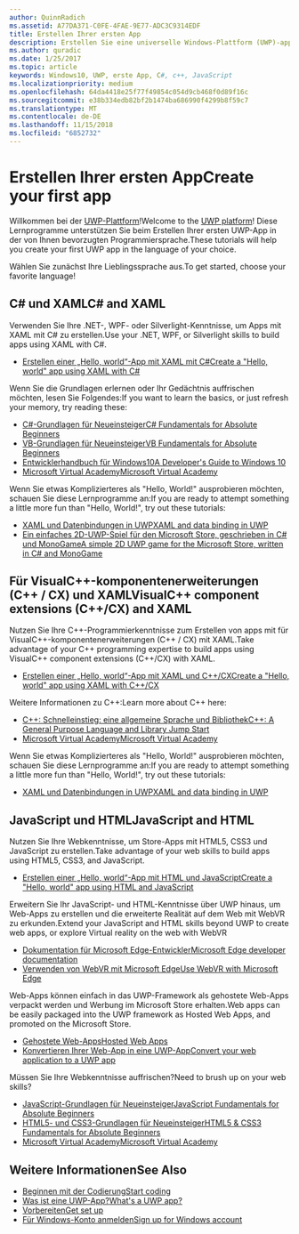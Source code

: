 ```yaml
---
author: QuinnRadich
ms.assetid: A77DA371-C0FE-4FAE-9E77-ADC3C9314EDF
title: Erstellen Ihrer ersten App
description: Erstellen Sie eine universelle Windows-Plattform (UWP)-app für Windows 10 mithilfe Ihrer bevorzugte Programmiersprache.
ms.author: quradic
ms.date: 1/25/2017
ms.topic: article
keywords: Windows10, UWP, erste App, C#, c++, JavaScript
ms.localizationpriority: medium
ms.openlocfilehash: 64da4418e25f77f49854c054d9cb468f0d89f16c
ms.sourcegitcommit: e38b334edb82bf2b1474ba686990f4299b8f59c7
ms.translationtype: MT
ms.contentlocale: de-DE
ms.lasthandoff: 11/15/2018
ms.locfileid: "6852732"
---
```

# <a name="create-your-first-app"></a><span data-ttu-id="45687-104">Erstellen Ihrer ersten App</span><span class="sxs-lookup"><span data-stu-id="45687-104">Create your first app</span></span>

<span data-ttu-id="45687-105">Willkommen bei der [UWP-Plattform](universal-application-platform-guide.md)!</span><span class="sxs-lookup"><span data-stu-id="45687-105">Welcome to the [UWP platform](universal-application-platform-guide.md)!</span></span> <span data-ttu-id="45687-106">Diese Lernprogramme unterstützen Sie beim Erstellen Ihrer ersten UWP-App in der von Ihnen bevorzugten Programmiersprache.</span><span class="sxs-lookup"><span data-stu-id="45687-106">These tutorials will help you create your first UWP app in the language of your choice.</span></span>

<span data-ttu-id="45687-107">Wählen Sie zunächst Ihre Lieblingssprache aus.</span><span class="sxs-lookup"><span data-stu-id="45687-107">To get started, choose your favorite language!</span></span>

## <a name="c-and-xaml"></a><span data-ttu-id="45687-108">C# und XAML</span><span class="sxs-lookup"><span data-stu-id="45687-108">C# and XAML</span></span>

<span data-ttu-id="45687-109">Verwenden Sie Ihre .NET-, WPF- oder Silverlight-Kenntnisse, um Apps mit XAML mit C# zu erstellen.</span><span class="sxs-lookup"><span data-stu-id="45687-109">Use your .NET, WPF, or Silverlight skills to build apps using XAML with C#.</span></span>

* [<span data-ttu-id="45687-110">Erstellen einer „Hello, world“-App mit XAML mit C#</span><span class="sxs-lookup"><span data-stu-id="45687-110">Create a "Hello, world" app using XAML with C#</span></span>](create-a-hello-world-app-xaml-universal.md)

<span data-ttu-id="45687-111">Wenn Sie die Grundlagen erlernen oder Ihr Gedächtnis auffrischen möchten, lesen Sie Folgendes:</span><span class="sxs-lookup"><span data-stu-id="45687-111">If you want to learn the basics, or just refresh your memory, try reading these:</span></span>

* [<span data-ttu-id="45687-112">C#-Grundlagen für Neueinsteiger</span><span class="sxs-lookup"><span data-stu-id="45687-112">C# Fundamentals for Absolute Beginners</span></span>](https://go.microsoft.com/fwlink/?linkid=850801)
* [<span data-ttu-id="45687-113">VB-Grundlagen für Neueinsteiger</span><span class="sxs-lookup"><span data-stu-id="45687-113">VB Fundamentals for Absolute Beginners</span></span>](https://go.microsoft.com/fwlink/?linkid=850802)
* [<span data-ttu-id="45687-114">Entwicklerhandbuch für Windows10</span><span class="sxs-lookup"><span data-stu-id="45687-114">A Developer's Guide to Windows 10</span></span>](https://go.microsoft.com/fwlink/?linkid=850804)
* [<span data-ttu-id="45687-115">Microsoft Virtual Academy</span><span class="sxs-lookup"><span data-stu-id="45687-115">Microsoft Virtual Academy</span></span>](http://www.microsoftvirtualacademy.com/)

<span data-ttu-id="45687-116">Wenn Sie etwas Komplizierteres als "Hello, World!" ausprobieren möchten, schauen Sie diese Lernprogramme an:</span><span class="sxs-lookup"><span data-stu-id="45687-116">If you are ready to attempt something a little more fun than "Hello, World!", try out these tutorials:</span></span>

* [<span data-ttu-id="45687-117">XAML und Datenbindungen in UWP</span><span class="sxs-lookup"><span data-stu-id="45687-117">XAML and data binding in UWP</span></span>](xaml-basics-intro.md)
* [<span data-ttu-id="45687-118">Ein einfaches 2D-UWP-Spiel für den Microsoft Store, geschrieben in C# und MonoGame</span><span class="sxs-lookup"><span data-stu-id="45687-118">A simple 2D UWP game for the Microsoft Store, written in C# and MonoGame</span></span>](get-started-tutorial-game-mg2d.md)


## <a name="visualc-component-extensions-ccx-and-xaml"></a><span data-ttu-id="45687-119">Für VisualC++-komponentenerweiterungen (C++ / CX) und XAML</span><span class="sxs-lookup"><span data-stu-id="45687-119">VisualC++ component extensions (C++/CX) and XAML</span></span>

<span data-ttu-id="45687-120">Nutzen Sie Ihre C++-Programmierkenntnisse zum Erstellen von apps mit für VisualC++-komponentenerweiterungen (C++ / CX) mit XAML.</span><span class="sxs-lookup"><span data-stu-id="45687-120">Take advantage of your C++ programming expertise to build apps using VisualC++ component extensions (C++/CX) with XAML.</span></span>

* [<span data-ttu-id="45687-121">Erstellen einer „Hello, world“-App mit XAML und C++/CX</span><span class="sxs-lookup"><span data-stu-id="45687-121">Create a "Hello, world" app using XAML with C++/CX</span></span>](create-a-basic-windows-10-app-in-cpp.md)

<span data-ttu-id="45687-122">Weitere Informationen zu C++:</span><span class="sxs-lookup"><span data-stu-id="45687-122">Learn more about C++ here:</span></span>

* [<span data-ttu-id="45687-123">C++: Schnelleinstieg: eine allgemeine Sprache und Bibliothek</span><span class="sxs-lookup"><span data-stu-id="45687-123">C++: A General Purpose Language and Library Jump Start</span></span>](http://www.microsoftvirtualacademy.com/training-courses/c-a-general-purpose-language-and-library-jump-start)
* [<span data-ttu-id="45687-124">Microsoft Virtual Academy</span><span class="sxs-lookup"><span data-stu-id="45687-124">Microsoft Virtual Academy</span></span>](http://go.microsoft.com/fwlink/p/?LinkID=389916)

<span data-ttu-id="45687-125">Wenn Sie etwas Komplizierteres als "Hello, World!" ausprobieren möchten, schauen Sie diese Lernprogramme an:</span><span class="sxs-lookup"><span data-stu-id="45687-125">If you are ready to attempt something a little more fun than "Hello, World!", try out these tutorials:</span></span>

* [<span data-ttu-id="45687-126">XAML und Datenbindungen in UWP</span><span class="sxs-lookup"><span data-stu-id="45687-126">XAML and data binding in UWP</span></span>](xaml-basics-intro.md)

## <a name="javascript-and-html"></a><span data-ttu-id="45687-127">JavaScript und HTML</span><span class="sxs-lookup"><span data-stu-id="45687-127">JavaScript and HTML</span></span>

<span data-ttu-id="45687-128">Nutzen Sie Ihre Webkenntnisse, um Store-Apps mit HTML5, CSS3 und JavaScript zu erstellen.</span><span class="sxs-lookup"><span data-stu-id="45687-128">Take advantage of your web skills to build apps using HTML5, CSS3, and JavaScript.</span></span>

* [<span data-ttu-id="45687-129">Erstellen einer „Hello, world“-App mit HTML und JavaScript</span><span class="sxs-lookup"><span data-stu-id="45687-129">Create a "Hello, world" app using HTML and JavaScript</span></span>](create-a-hello-world-app-js-uwp.md)

<span data-ttu-id="45687-130">Erweitern Sie Ihr JavaScript- und HTML-Kenntnisse über UWP hinaus, um Web-Apps zu erstellen und die erweiterte Realität auf dem Web mit WebVR zu erkunden.</span><span class="sxs-lookup"><span data-stu-id="45687-130">Extend your JavaScript and HTML skills beyond UWP to create web apps, or explore Virtual reality on the web with WebVR</span></span>

* [<span data-ttu-id="45687-131">Dokumentation für Microsoft Edge-Entwickler</span><span class="sxs-lookup"><span data-stu-id="45687-131">Microsoft Edge developer documentation</span></span>](https://docs.microsoft.com/microsoft-edge/)
* [<span data-ttu-id="45687-132">Verwenden von WebVR mit Microsoft Edge</span><span class="sxs-lookup"><span data-stu-id="45687-132">Use WebVR with Microsoft Edge</span></span>](https://docs.microsoft.com/en-us/microsoft-edge/webvr/)

<span data-ttu-id="45687-133">Web-Apps können einfach in das UWP-Framework als gehostete Web-Apps verpackt werden und Werbung im Microsoft Store erhalten.</span><span class="sxs-lookup"><span data-stu-id="45687-133">Web apps can be easily packaged into the UWP framework as Hosted Web Apps, and promoted on the Microsoft Store.</span></span>

* [<span data-ttu-id="45687-134">Gehostete Web-Apps</span><span class="sxs-lookup"><span data-stu-id="45687-134">Hosted Web Apps</span></span>](https://developer.microsoft.com/windows/bridges/hosted-web-apps)
* [<span data-ttu-id="45687-135">Konvertieren Ihrer Web-App in eine UWP-App</span><span class="sxs-lookup"><span data-stu-id="45687-135">Convert your web application to a UWP app</span></span>](../porting/hwa-create-windows.md)

<span data-ttu-id="45687-136">Müssen Sie Ihre Webkenntnisse auffrischen?</span><span class="sxs-lookup"><span data-stu-id="45687-136">Need to brush up on your web skills?</span></span>

* [<span data-ttu-id="45687-137">JavaScript-Grundlagen für Neueinsteiger</span><span class="sxs-lookup"><span data-stu-id="45687-137">JavaScript Fundamentals for Absolute Beginners</span></span>](http://www.microsoftvirtualacademy.com/training-courses/javascript-fundamentals-for-absolute-beginners)
* [<span data-ttu-id="45687-138">HTML5- und CSS3-Grundlagen für Neueinsteiger</span><span class="sxs-lookup"><span data-stu-id="45687-138">HTML5 & CSS3 Fundamentals for Absolute Beginners</span></span>](http://www.microsoftvirtualacademy.com/training-courses/html5-css3-fundamentals-development-for-absolute-beginners)
* [<span data-ttu-id="45687-139">Microsoft Virtual Academy</span><span class="sxs-lookup"><span data-stu-id="45687-139">Microsoft Virtual Academy</span></span>](http://go.microsoft.com/fwlink/p/?LinkID=389916)

## <a name="see-also"></a><span data-ttu-id="45687-140">Weitere Informationen</span><span class="sxs-lookup"><span data-stu-id="45687-140">See Also</span></span>

* [<span data-ttu-id="45687-141">Beginnen mit der Codierung</span><span class="sxs-lookup"><span data-stu-id="45687-141">Start coding</span></span>](create-uwp-apps.md)
* [<span data-ttu-id="45687-142">Was ist eine UWP-App?</span><span class="sxs-lookup"><span data-stu-id="45687-142">What's a UWP app?</span></span>](universal-application-platform-guide.md)
* [<span data-ttu-id="45687-143">Vorbereiten</span><span class="sxs-lookup"><span data-stu-id="45687-143">Get set up</span></span>](get-set-up.md)
* [<span data-ttu-id="45687-144">Für Windows-Konto anmelden</span><span class="sxs-lookup"><span data-stu-id="45687-144">Sign up for Windows account</span></span>](sign-up.md)
